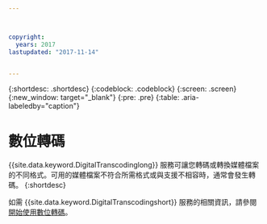 ```yaml
---



copyright:
  years: 2017
lastupdated: "2017-11-14"


---
```


{:shortdesc: .shortdesc}
{:codeblock: .codeblock}
{:screen: .screen}
{:new_window: target="_blank"}
{:pre: .pre}
{:table: .aria-labeledby="caption"}


# 數位轉碼

{{site.data.keyword.DigitalTranscodinglong}} 服務可讓您轉碼或轉換媒體檔案的不同格式。可用的媒體檔案不符合所需格式或與支援不相容時，通常會發生轉碼。
{:shortdesc}

如需 {{site.data.keyword.DigitalTranscodingshort}} 服務的相關資訊，請參閱[開始使用數位轉碼](/docs/infrastructure/digital-transcoding/tc_index.html)。
